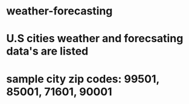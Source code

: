 # weather-forecasting
# U.S cities weather and forecsating data's are listed
# sample city zip codes: 99501, 85001, 71601, 90001

